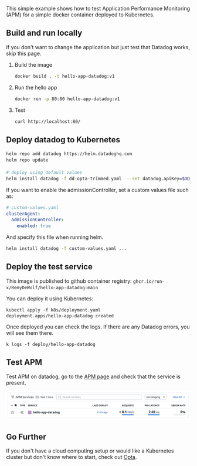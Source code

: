 This simple example shows how to test Application Performance Monitoring (APM) for a simple docker container deployed to Kubernetes.

## Build and run locally

If you don't want to change the application but just test that Datadog works, skip this page.

1. Build the image
    ```bash
    docker build . -t hello-app-datadog:v1
    ```
1. Run the hello app
    ```bash
    docker run -p 80:80 hello-app-datadog:v1
    ```
1. Test
    ```bash
    curl http://localhost:80/
    ```

## Deploy datadog to Kubernetes

```bash
helm repo add datadog https://helm.datadoghq.com
helm repo update

# deploy using default values
helm install datadog -f dd-opta-trimmed.yaml  --set datadog.apiKey=$DD_API_KEY --set datadog.appKey=$DD_APP_KEY --create-namespace -n datadog datadog/datadog
```

If you want to enable the admissionController, set a custom values file such as:

```yaml
# custom-values.yaml
clusterAgent:
  admissionController:
    enabled: true
```

And specify this file when running helm.
```bash
helm install datadog -f custom-values.yaml ...
```

## Deploy the test service

This image is published to github container registry: `ghcr.io/run-x/RemyDeWolf/hello-app-datadog:main`

You can deploy it using Kubernetes:

```
kubectl apply -f k8s/deployment.yaml
deployment.apps/hello-app-datadog created
```

Once deployed you can check the logs.
If there are any Datadog errors, you will see them there.
```
k logs -f deploy/hello-app-datadog
```

## Test APM

Test APM on datadog, go to the [APM page](https://app.datadoghq.com/apm/home) and check that the service is present.

![Datadog APM page](/img/apm-page.png)


## Go Further

If you don't have a cloud computing setup or would like a Kubernetes cluster but don't know where to start, check out [Opta](https://github.com/run-x/opta).
